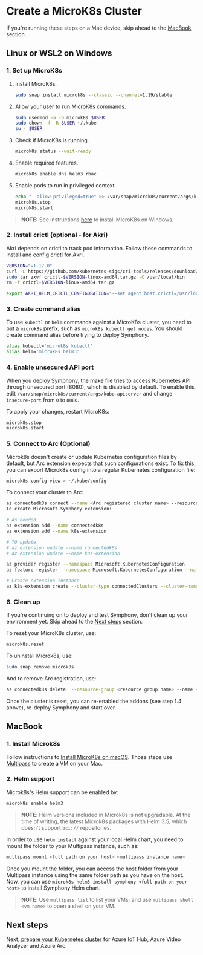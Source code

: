 # Create a MicroK8s Cluster

If you're running these steps on a Mac device, skip ahead to the [MacBook](#macbook) section.

## Linux or WSL2 on Windows

### 1. Set up MicroK8s

1. Install MicroK8s.

   ```bash
   sudo snap install microk8s --classic --channel=1.19/stable
   ```

1. Allow your user to run MicroK8s commands.

   ```bash
   sudo usermod -a -G microk8s $USER
   sudo chown -f -R $USER ~/.kube
   su - $USER
   ```

1. Check if MicroK8s is running.

   ```bash
   microk8s status --wait-ready
   ```

1. Enable required features.

   ```bash
   microk8s enable dns helm3 rbac
   ```

1. Enable pods to run in privileged context.

   ```bash
   echo "--allow-privileged=true" >> /var/snap/microk8s/current/args/kube-apiserver
   microk8s.stop
   microk8s.start
   ```

> **NOTE:** See instructions [here](https://ubuntu.com/tutorials/install-microk8s-on-windows#2-installation) to install MicroK8s on Windows.

### 2. Install crictl (optional - for Akri)

Akri depends on crictl to track pod information. Follow these commands to install and config crictl for Akri.

   ```bash
   VERSION="v1.17.0"
   curl -L https://github.com/kubernetes-sigs/cri-tools/releases/download/$VERSION/crictl-${VERSION}-linux-amd64.tar.gz --output crictl-${VERSION}-linux-amd64.tar.gz
   sudo tar zxvf crictl-$VERSION-linux-amd64.tar.gz -C /usr/local/bin
   rm -f crictl-$VERSION-linux-amd64.tar.gz
   
   export AKRI_HELM_CRICTL_CONFIGURATION="--set agent.host.crictl=/usr/local/bin/crictl --set agent.host.dockerShimSock=/var/snap/microk8s/common/run/containerd.sock"
   ```

### 3. Create command alias

To use `kubectl` or `helm` commands against a MicroK8s cluster, you need to put a `microk8s` prefix, such as `microk8s kubectl get nodes`. You should create command alias before trying to deploy Symphony.

```bash
alias kubectl='microk8s kubectl'
alias helm='microk8s helm3'
```

### 4. Enable unsecured API port

When you deploy Symphony, the make file tries to access Kubernetes API through unsecured port (8080), which is disabled by default. To enable this, edit `/var/snap/microk8s/current/args/kube-apiserver` and change `--insecure-port` from `0` to `8080`. 

To apply your changes, restart MicroK8s:

```bash
microk8s.stop
microk8s.start
```

### 5. Connect to Arc (Optional)

Microk8s doesn't create or update Kubernetes configuration files by default, but Arc extension expects that such configurations exist. To fix this, you can export Microk8s config into a regular Kubernetes configuration file:

```bash
microk8s config view > ~/.kube/config
```

To connect your cluster to Arc:

```bash
az connectedk8s connect --name <Arc registered cluster name> --resource-group <resource group name> --kube-context microk8s
To create Microsoft.Symphony extension:

# As needed
az extension add --name connectedk8s
az extension add --name k8s-extension

# TO update
# az extension update --name connectedk8s
# az extension update --name k8s-extension

az provider register --namespace Microsoft.KubernetesConfiguration
az feature register --namespace Microsoft.KubernetesConfiguration --name extensions

# Create extension instance
az k8s-extension create --cluster-type connectedClusters --cluster-name arc-microk8s --resource-group symphony-review --name symphony-1 --extension-type Microsoft.Symphony
```

### 6. Clean up

If you're continuing on to deploy and test Symphony, don't clean up your environment yet. Skip ahead to the [Next steps](#next-steps) section.

To reset your MicroK8s cluster, use:

```bash
microk8s.reset
```

To uninstall Microk8s, use:

```bash
sudo snap remove microk8s
```

And to remove Arc registration, use:

```bash
az connectedk8s delete  --resource-group <resource group name> --name <Arc registered cluster name>
```

Once the cluster is reset, you can re-enabled the addons (see step 1.4 above), re-deploy Symphony and start over.

## MacBook

### 1. Install Microk8s

Follow instructions to [Install MicroK8s on macOS](https://ubuntu.com/tutorials/install-microk8s-on-mac-os#1-overview). Those steps use [Multipass](https://multipass.run/docs/installing-on-macos) to create a VM on your Mac.

### 2. Helm support

Microk8s's Helm support can be enabled by:

```bash
microk8s enable helm3
```

> **NOTE**: Helm versions included in Microk8s is not upgradable. At the time of writing, the latest Microk8s packages with Helm 3.5, which doesn't support `oci://` repositories.

In order to use `helm install` against your local Helm chart, you need to mount the folder to your Multipass instance, such as:

```bash
multipass mount <full path on your host> <multipass instance name>
```

Once you mount the folder, you can access the host folder from your Multipass instance using the same folder path as you have on the host. Now, you can use `microk8s helm3 install symphony <full path on your host>` to install Symphony Helm chart.

> **NOTE**: Use `multipass list` to list your VMs; and use `multipass shell <vm name>` to open a shell on your VM.

## Next steps

Next, [prepare your Kubernetes cluster](./prepare_k8s.md) for Azure IoT Hub, Azure Video Analyzer and Azure Arc.

